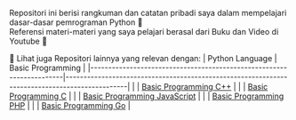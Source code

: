 Repositori ini berisi rangkuman dan catatan pribadi saya dalam mempelajari dasar-dasar pemrograman Python 🐍 <br>
Referensi materi-materi yang saya pelajari berasal dari Buku dan Video di Youtube 🚀

📂 Lihat juga Repositori lainnya yang relevan dengan:
|  Python Language                                                     | Basic Programming                                                                             |
|----------------------------------------------------------------------|-----------------------------------------------------------------------------------------------|
|                                                                      | [Basic Programming C++](https://github.com/iiohanestj09/basic-programming-cpp)                |
|                                                                      | [Basic Programming C](https://github.com/iiohanestj09/basic-programming-c)                    |
|                                                                      | [Basic Programming JavaScript](https://github.com/iiohanestj09/basic-programming-javascript)  |
|                                                                      | [Basic Programming PHP](https://github.com/iiohanestj09/basic-programming-php)                |
|                                                                      | [Basic Programming Go](https://github.com/iiohanestj09/basic-programming-go)                  |